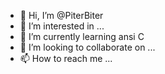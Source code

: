 - 👋 Hi, I’m @PiterBiter
- 👀 I’m interested in ...
- 🌱 I’m currently learning ansi C
- 💞️ I’m looking to collaborate on ...
- 📫 How to reach me ...

<!---
PiterBiter/PiterBiter is a ✨ special ✨ repository because its `README.md` (this file) appears on your GitHub profile.
You can click the Preview link to take a look at your changes.
--->

